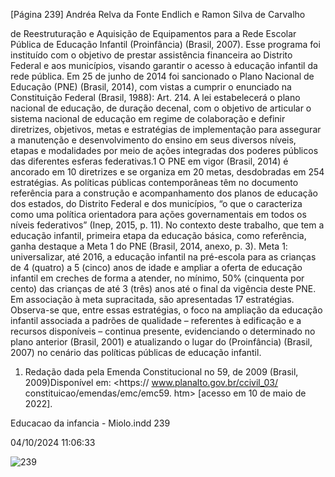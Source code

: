 [Página 239]
Andréa Relva da Fonte Endlich e Ramon Silva de Carvalho

de Reestruturação e Aquisição de Equipamentos para a Rede Escolar
Pública de Educação Infantil (Proinfância) (Brasil, 2007). Esse programa foi instituído com o objetivo de prestar assistência financeira ao
Distrito Federal e aos municípios, visando garantir o acesso à educação
infantil da rede pública.
Em 25 de junho de 2014 foi sancionado o Plano Nacional de Educação (PNE) (Brasil, 2014), com vistas a cumprir o enunciado na Constituição Federal (Brasil, 1988):
Art. 214. A lei estabelecerá o plano nacional de educação,
de duração decenal, com o objetivo de articular o sistema
nacional de educação em regime de colaboração e definir
diretrizes, objetivos, metas e estratégias de implementação
para assegurar a manutenção e desenvolvimento do ensino
em seus diversos níveis, etapas e modalidades por meio de
ações integradas dos poderes públicos das diferentes esferas
federativas.1
O PNE em vigor (Brasil, 2014) é ancorado em 10 diretrizes e se
organiza em 20 metas, desdobradas em 254 estratégias. As políticas
públicas contemporâneas têm no documento referência para a construção e acompanhamento dos planos de educação dos estados, do
Distrito Federal e dos municípios, “o que o caracteriza como uma política orientadora para ações governamentais em todos os níveis federativos” (Inep, 2015, p. 11).
No contexto deste trabalho, que tem a educação infantil, primeira
etapa da educação básica, como referência, ganha destaque a Meta 1
do PNE (Brasil, 2014, anexo, p. 3).
Meta 1: universalizar, até 2016, a educação infantil na
pré-escola para as crianças de 4 (quatro) a 5 (cinco) anos de
idade e ampliar a oferta de educação infantil em creches de
forma a atender, no mínimo, 50% (cinquenta por cento) das
crianças de até 3 (três) anos até o final da vigência deste PNE.
Em associação à meta supracitada, são apresentadas 17 estratégias. Observa-se que, entre essas estratégias, o foco na ampliação da
educação infantil associada a padrões de qualidade – referentes à edificação e a recursos disponíveis – continua presente, evidenciando o
determinado no plano anterior (Brasil, 2001) e atualizando o lugar
do (Proinfância) (Brasil, 2007) no cenário das políticas públicas de
educação infantil.
1. Redação dada pela Emenda
Constitucional no 59, de 2009 (Brasil,
2009)Disponível em: <https://
www.planalto.gov.br/ccivil_03/
constituicao/emendas/emc/emc59.
htm> [acesso em 10 de maio de 2022].


Educacao da infancia - Miolo.indd 239

04/10/2024 11:06:33

![239](./img/page_239-01.jpg)
